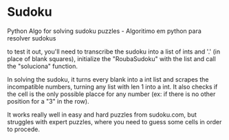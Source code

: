 # Sudoku
Python Algo for solving sudoku puzzles - Algoritimo em python para resolver sudokus

to test it out, you'll need to transcribe the sudoku into a list of ints and '.' (in place of blank squares),
initialize the "RoubaSudoku" with the list and call the "soluciona" function.

In solving the sudoku, it turns every blank into a int list and scrapes the incompatible numbers, turning any list with len 1 into a int. It also checks if the cell is the only possible placce for any number (ex: if there is no other position for a "3" in the row).

It works really well in easy and hard puzzles from sudoku.com, but struggles with expert puzzles, where you need to guess some cells in order to procede.
